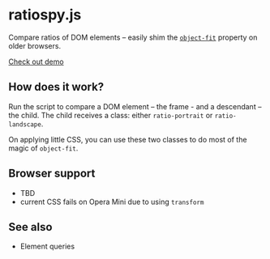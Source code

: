 # ratiospy.js

Compare ratios of DOM elements – easily shim the [`object-fit`](https://developer.mozilla.org/de/docs/Web/CSS/object-fit) property on older browsers.

[Check out demo](https://stolzenhain.github.io/ratiospy.js/)

## How does it work?

Run the script to compare a DOM element – the frame - and a descendant – the child. 
The child receives a class: either `ratio-portrait` or `ratio-landscape`. 

On applying little CSS, you can use these two classes to do most of the magic of
`object-fit`.

## Browser support

- TBD
- current CSS fails on Opera Mini due to using `transform`

## See also

- Element queries
